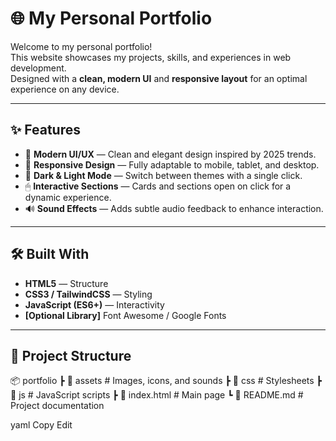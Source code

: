 # 🌐 My Personal Portfolio

Welcome to my personal portfolio!  
This website showcases my projects, skills, and experiences in web development.  
Designed with a **clean, modern UI** and **responsive layout** for an optimal experience on any device.

---

## ✨ Features

- 🎨 **Modern UI/UX** — Clean and elegant design inspired by 2025 trends.
- 📱 **Responsive Design** — Fully adaptable to mobile, tablet, and desktop.
- 🌙 **Dark & Light Mode** — Switch between themes with a single click.
- 🖱 **Interactive Sections** — Cards and sections open on click for a dynamic experience.
- 🔊 **Sound Effects** — Adds subtle audio feedback to enhance interaction.

---

## 🛠️ Built With

- **HTML5** — Structure
- **CSS3 / TailwindCSS** — Styling
- **JavaScript (ES6+)** — Interactivity
- **[Optional Library]** Font Awesome / Google Fonts

---

## 📂 Project Structure

📦 portfolio
┣ 📂 assets # Images, icons, and sounds
┣ 📂 css # Stylesheets
┣ 📂 js # JavaScript scripts
┣ 📜 index.html # Main page
┗ 📜 README.md # Project documentation

yaml
Copy
Edit

